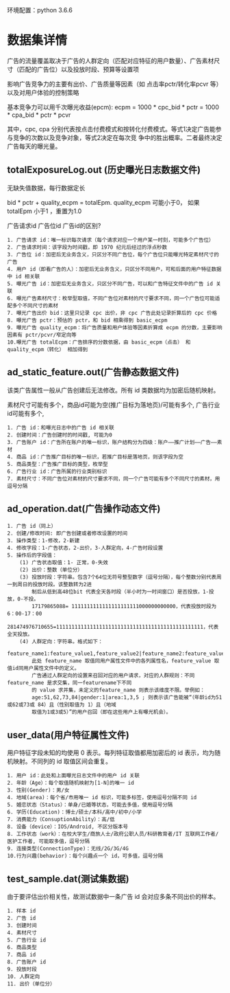 环境配置：python 3.6.6


# 数据集详情

广告的流量覆盖取决于广告的人群定向（匹配对应特征的用户数量）、广告素材尺寸（匹配的广告位）以及投放时段、预算等设置项

影响广告竞争力的主要有出价、广告质量等因素（如 点击率pctr/转化率pcvr 等）以及对用户体验的控制策略

基本竞争力可以用千次曝光收益(epcm):
    ecpm = 1000 * cpc_bid * pctr = 1000 * cpa_bid * pctr * pcvr

其中，cpc, cpa 分别代表按点击付费模式和按转化付费模式。等式1决定广告能参与竞争的次数以及竞争对象，等式2决定在每次竞
争中的胜出概率。二者最终决定广告每天的曝光量。


## totalExposureLog.out (历史曝光日志数据文件)
无缺失值数据，每行数据定长

bid * pctr + quality_ecpm = totalEpm.  quality_ecpm 可能小于0， 如果 totalEpm 小于1 ，重置为1.0

广告请求id  广告位id  广告id的区别?

    1. 广告请求 id：唯一标识每次请求（每个请求对应一个用户某一时刻，可能多个广告位）
    2. 广告请求时间：该字段为时间戳，即 1970 纪元后经过的浮点秒数
    3. 广告位 id：加密后无业务含义，只区分不同广告位，每个广告位只能曝光特定素材尺寸的广告
    4. 用户 id（即看广告的人）：加密后无业务含义，只区分不同用户，可和后面的用户特征数据中 id 相关联
    5. 曝光广告 id：加密后无业务含义，只区分不同广告，可以和广告特征文件中的广告 id 关联
    6. 曝光广告素材尺寸：枚举型取值，不同广告位对素材的尺寸要求不同，同一个广告位可能适配多个不同尺寸的素材
    7. 曝光广告出价 bid：这里只记录 cpc 出价，非 cpc 广告此处记录折算后的 cpc 价格
    8. 曝光广告 pctr：预估的 pctr，和 bid 相乘得到 basic_ecpm
    9. 曝光广告 quality_ecpm：将广告质量和用户体验等因素折算成 ecpm 的分数，主要影响因素有 pctr/pcvr/窄定向等
    10.曝光广告 totalEcpm：广告排序的分数依据，由 basic_ecpm（点击） 和 quality_ecpm（转化） 相加得到


## ad_static_feature.out(广告静态数据文件)
该类广告属性一般从广告创建后无法修改。所有 id 类数据均为加密后随机映射。

素材尺寸可能有多个，商品id可能为空(推广目标为落地页)/可能有多个, 广告行业id可能有多个,

    1. 广告 id：和曝光日志中的广告 id 相关联
    2. 创建时间：广告创建时的时间戳, 可能为0
    3. 广告账户 id：广告所在账户的唯一标识，账户结构分为四级：账户——推广计划——广告——素材
    4. 商品 id：广告推广目标的唯一标识，若推广目标是落地页，则该字段为空
    5. 商品类型：广告推广目标的类型，枚举型
    6. 广告行业 id：广告所属的行业类别标识
    7. 素材尺寸：不同广告位对素材的尺寸要求不同，同一个广告可能有多个不同尺寸的素材，用逗号分隔


## ad_operation.dat(广告操作动态文件)

    1. 广告 id（同上）
    2. 创建/修改时间: 即广告创建或者修改设置的时间
    3. 操作类型：1-修改，2-新建
    4. 修改字段：1-广告状态，2-出价，3-人群定向，4-广告时段设置
    5. 操作后的字段值：
        (1) 广告状态取值：1- 正常，0-失效
        (2) 出价：整数（单位分）
        (3) 投放时段：字符串。包含7个64位无符号整型数字（逗号分隔），每个整数分别代表周一到周日的投放时段。该整数转为2进
            制后从低到高48位bit 代表全天各时段（半小时为一时间窗口）是否投放，1-投放，0-不投。
            17179865088= 1111111111111111111111000000000000，代表投放时段为 6：00-17：00
            281474976710655=111111111111111111111111111111111111111111111111，代表全天投放。
        (4) 人群定向：字符串。格式如下：
            feature_name1:feature_value1,feature_value2|feature_name2:feature_value3,feature_value4|…
            此处 feature_name 取值同用户属性文件中的各列属性名，feature_value 取值id同用户属性文件中的定义。
            广告通过人群定向的设置来召回对应的用户请求，对应的人群规则：不同feature_name 是求交集，同一featurename下不同
            的 value 求并集，未定义的feature_name 则表示该维度不限。举例如：
            age:51,62,73,84|gender:1|area:1,3,5 ; 则表示该广告能被“（年龄id为51或62或73或 84）且（性别取值为 1）且（地域
            取值为1或3或5）”的用户召回（即在这些用户上有曝光机会）。


## user_data(用户特征属性文件)
用户特征字段未知的均使用 0 表示。每列特征取值都用加密后的 id 表示，均为随机映射。不同列的 id 取值区间会重复。

    1. 用户 id：此处和上面曝光日志文件中的用户 id 关联
    2. 年龄（Age）：每个取值随机映射为[1-N]的唯一 id
    3. 性别(Gender)：男/女
    4. 地域(area)：每个省/市用唯一 id 标识，可能多标签，使用逗号分隔不同 id
    5. 婚恋状态（Status）：单身/已婚等状态，可能去多值，使用逗号分隔
    6. 学历(Education)：博士/硕士/本科/高中/初中/小学
    7. 消费能力（ConsuptionAbility）：高/低
    8. 设备（device）：IOS/Android, 不区分版本号
    8. 工作状态（work）：在校大学生/商旅人士/政府公职人员/科研教育者/IT 互联网工作者/医护工作者, 可能取多值，逗号分隔
    9. 连接类型(ConnectionType)：无线/2G/3G/4G
    10.行为兴趣(behavior)：每个兴趣点一个 id，可多值，逗号分隔


## test_sample.dat(测试集数据)
由于要评估出价相关性，故测试数据中一条广告 id 会对应多条不同出价的样本。

    1. 样本 id
    2. 广告 id
    3. 创建时间
    4. 素材尺寸
    5. 广告行业 id
    6. 商品类型
    7. 商品 id
    8. 广告账户 id
    9. 投放时段
    10. 人群定向
    11. 出价（单位分）

